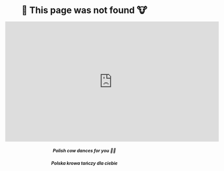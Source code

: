 [//]: # (Title: Error 404 - Stella Mod Docs)

<div align="center">
    <h1>🐄 This page was not found 🐮</h1>
    <iframe width="680" height="382" src="https://www.youtube-nocookie.com/embed/ogZdnkz0o5Q?autoplay=1&rel=0&loop=1&origin=https://stella.sefinek.net" title="YouTube video player" frameborder="0" allow="autoplay; clipboard-write; encrypted-media; picture-in-picture" allowfullscreen></iframe>
    <h5>Polish cow dances for you 💃🕺</h5>
    <h5>Polska krowa tańczy dla ciebie</h5>
</div>